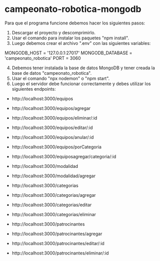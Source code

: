 # campeonato-robotica-mongodb

Para que el programa funcione debemos hacer los siguientes pasos:

1) Descargar el proyecto y descomprimirlo.
2) Usar el comando para instalar los paquetes "npm install".
3) Luego debemos crear el archivo ".env" con las siguientes variables:

MONGODB_HOST = '127.0.0.1:27017'
MONGODB_DATABASE = 'campeonato_robotica'
PORT = 3060

4) Debemos tener instalada la base de datos MongoDB y tener creada la base de datos  "campeonato_robotica".
5) Usar el comando "npx nodemon" o "npm start".
6) Luego el servidor debe funcionar correctamente y debes utilizar los siguientes endpoints:

- http://localhost:3000/equipos
- http://localhost:3000/equipos/agregar
- http://localhost:3000/equipos/eliminar/:id
- http://localhost:3000/equipos/editar/:id
- http://localhost:3000/equipos/anular/:id
- http://localhost:3000/equipos/porCategoria
- http://localhost:3000/equiposagregar/categoria/:id

- http://localhost:3000/modalidad
- http://localhost:3000/modalidad/agregar

- http://localhost:3000/categorias
- http://localhost:3000/categorias/agregar
- http://localhost:3000/categorias/editar
- http://localhost:3000/categorias/eliminar

- http://localhost:3000/patrocinantes
- http://localhost:3000/patrocinantes/agregar
- http://localhost:3000/patrocinantes/editar/:id
- http://localhost:3000/patrocinantes/eliminar/:id

